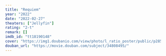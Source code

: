 ```yaml
---
title: "Requiem"
year: "2022"
date: "2022-02-27"
theaters: ["Jellyfin"]
rating: "2-t"
remark: []
imdb_id: "tt18190148"
cover: "https://img1.doubanio.com/view/photo/l_ratio_poster/public/p2851606190.jpg"
douban_url: "https://movie.douban.com/subject/34808495/"
---
```

